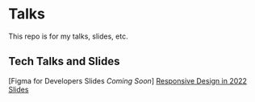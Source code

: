 # Talks
This repo is for my talks, slides, etc. 

## Tech Talks and Slides
[Figma for Developers Slides *Coming Soon*] 
[Responsive Design in 2022 Slides](https://github.com/eegans/responsive-frogs/blob/main/src/assets/pdfs/Responsive-Design-Slides.pdf) 


